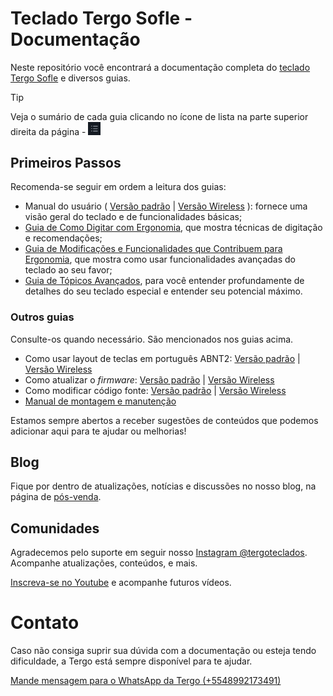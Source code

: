 # Teclado Tergo Sofle - Documentação

Neste repositório você encontrará a documentação completa do <a href="https://tecladoergonomico.com.br" target="_blank">teclado Tergo Sofle</a> e diversos guias.

> [!TIP]
>
> Veja o sumário de cada guia clicando no ícone de lista na parte superior direita da página - <img src="./imagens/icone-sumario.png" alt="Exemplo Cabos" width="20">

## Primeiros Passos

Recomenda-se seguir em ordem a leitura dos guias:

- Manual do usuário ( [Versão padrão](MANUAL_TERGO_SOFLE.md) | [Versão Wireless](MANUAL_TERGO_SOFLE_WIRELESS.md) ): fornece uma visão geral do teclado e de funcionalidades básicas;
- [Guia de Como Digitar com Ergonomia](./guias/COMO_DIGITAR_COM_ERGONOMIA.md), que mostra técnicas de digitação e recomendações;
- [Guia de Modificações e Funcionalidades que Contribuem para Ergonomia](./guias/MODIFICACOES_E_FUNCIONALIDADES_QUE_CONTRIBUEM_PARA_ERGONOMIA.md), que mostra como usar funcionalidades avançadas do teclado ao seu favor;
- [Guia de Tópicos Avançados](./guias/TOPICOS_AVANCADOS.md), para você entender profundamente de detalhes do seu teclado especial e entender seu potencial máximo.

### Outros guias

Consulte-os quando necessário. São mencionados nos guias acima.

- Como usar layout de teclas em português ABNT2: [Versão padrão](./guias/especifico_versao_padrao/COMO_USAR_LAYOUT_PORTUGUES_BRASIL_ABNT.md) | [Versão Wireless](./guias/especifico_versao_wireless/COMO_USAR_LAYOUT_PORTUGUES_BRASIL_ABNT.md)
- Como atualizar o _firmware_: [Versão padrão](./guias/especifico_versao_padrao/COMO_ATUALIZAR_FIRMWARE.md) | [Versão Wireless](./guias/especifico_versao_wireless/COMO_ATUALIZAR_FIRMWARE.md)
- Como modificar código fonte: [Versão padrão](./guias/especifico_versao_padrao/COMO_MODIFICAR_CODIGO_FONTE.md) | [Versão Wireless](./guias/especifico_versao_wireless/COMO_MODIFICAR_CODIGO_FONTE.md)
- [Manual de montagem e manutenção](./guias/MANUAL_DE_MONTAGEM_E_MANUTENCAO.md)

Estamos sempre abertos a receber sugestões de conteúdos que podemos adicionar aqui para te ajudar ou melhorias!

## Blog

Fique por dentro de atualizações, notícias e discussões no nosso blog, na página de [pós-venda](https://tecladoergonomico.com.br/pos-venda/).

## Comunidades

Agradecemos pelo suporte em seguir nosso [Instagram @tergoteclados](https://www.instagram.com/tergoteclados). Acompanhe atualizações, conteúdos, e mais.

[Inscreva-se no Youtube](https://www.youtube.com/@tecladoergonomico?sub_confirmation=1) e acompanhe futuros vídeos.

# Contato

Caso não consiga suprir sua dúvida com a documentação ou esteja tendo dificuldade, a Tergo está sempre disponível para te ajudar.

[Mande mensagem para o WhatsApp da Tergo (+5548992173491)](https://wa.me/5548992173491?text=Oi%2C+preciso+de+ajuda+em+rela%C3%A7%C3%A3o+%C3%A0+documenta%C3%A7%C3%A3o+do+teclado+Tergo.)

